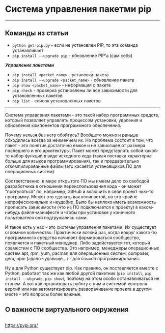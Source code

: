 # Система управления пакетми pip

---

## Команды из статьи

- `python get-pip.py` - если не установлен PIP, то эта команда устанавливает
- `pip install --upgrade pip` - обновление PIP'а (сам себя)

**_Управление пакетами_**

- `pip install <packet_name>` - установка пакета
- `pip install --upgrade <packet_name>` - обновление пакета
- `pip show <packet_name>` - информация о пакете
- `pip check` - проверка установлены ли все зависимости для установленных пакетов
- `pip list` - список установленных пакетов

---

Система управления пакетами - это такой набор программных средств, который позволяет управлять процессом установки, удаления и обновления компонентов программного обеспечения.

Почему нельзя без него обойтись? Вообщето можно и раньше обходились всегда за неимением их. Но проблема состоит в том, что пакет - это понятие достаточно ёмкое и не зависящее от размера последнего и его архитектуры. Пакет может представлять собой какой-то набор функций в виде исходного кода (такая поставка характерна больше для языков программирования), так и предварительно откомпилированные файлы (это касается установщиков ПО для операционных систем).

Соответственно, в мире открытого ПО мы имеем дело со свободой разработчика в отношении переиспользования кода - он может "прогуляться" по, например, GitHub и включить в свой проект чью-то программу. Может это сделать как копипастой, но это крайне непрофессионально и неудобно. Было бы неплохо иметь возможность прописать зависимости (что из ПО подключается к проекту) в каком-нибудь файле-манифесте и чтобы при установке у конечного пользователя они подгружались сами.

И такое есть у нас - это системы управления пакетами. Их существует огромное количество. Практически всякий раз, когда вокруг какого-то программного средства начинает формироваться сообщество, появляется и пакетный менеджер. Либо задействуется тот, который совместим с ПО сообщества. Это например, менеджеры операционных систем apt, rpm, yum, pacman для операционных систем; composer, gem, npm (адово чудовище...) - для языков программирования.

Ну а для Python существует pip. Как правило, он поставляется вместе с Python, работает так же как любой другой пакетник (`pip install`, `pip install --ubgrade`, `pip show`), поэтому на этом особо останавливаться не станем. А вот как организовать работу с ним и системой контроля версий или как автоматизировать разворачивание проекта в другом месте - это вопросы более важные.

## О важности виртуального окружения

##

##

https://pypi.org/

